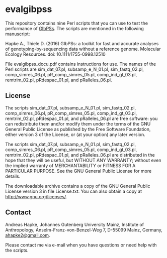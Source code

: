 # evalgibpss

This repository contains nine Perl scripts that you can use to test the performance of [GIbPSs](https://github.com/ahapke/gibpss). The scripts are mentioned in the following manuscript:

Hapke A., Thiele D. (2016) GIbPSs: a toolkit for fast and accurate analyses of genotyping-by-sequencing data without a reference genome. Molecular Ecology Resources. doi: 10.1111/1755-0998.12510

File evalgibpss_docu.pdf contains instructions for use. The names of the Perl scripts are sim_dat_07.pl, subsamp_e_N_01.pl, sim_fastq_02.pl, comp_simres_06.pl, pR_comp_simres_05.pl, comp_ind_gt_03.pl, remtrim_02.pl, pRdespac_01.pl, and pRalleles_06.pl.

## License
The scripts sim_dat_07.pl, subsamp_e_N_01.pl, sim_fastq_02.pl, comp_simres_06.pl, pR_comp_simres_05.pl, comp_ind_gt_03.pl, remtrim_02.pl, pRdespac_01.pl, and pRalleles_06.pl are free software: you can redistribute them and/or modify them under the terms of the GNU General Public License as published by the Free Software Foundation, either version 3 of the License, or (at your option) any later version.

The scripts sim_dat_07.pl, subsamp_e_N_01.pl, sim_fastq_02.pl, comp_simres_06.pl, pR_comp_simres_05.pl, comp_ind_gt_03.pl, remtrim_02.pl, pRdespac_01.pl, and pRalleles_06.pl are distributed in the hope that they will be useful, but WITHOUT ANY WARRANTY; without even the implied warranty of MERCHANTABILITY or FITNESS FOR A PARTICULAR PURPOSE. See the GNU General Public License for more details.

The downloadable archive contains a copy of the GNU General Public License version 3 in file License.txt. You can also obtain a copy at http://www.gnu.org/licenses/.

## Contact
Andreas Hapke, Johannes Gutenberg University Mainz, Institute of Anthropology, Anselm-Franz-von-Benzel-Weg 7, D-55099 Mainz, Germany, ahapke2@gmail.com.

Please contact me via e-mail when you have questions or need help with the scripts.

